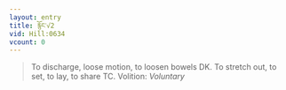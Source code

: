 ```yaml
---
layout: entry
title: རྙོང་√2
vid: Hill:0634
vcount: 0
---
```

> To discharge, loose motion, to loosen bowels DK\. To stretch out, to set, to lay, to share TC\.
> Volition: _Voluntary_


